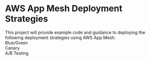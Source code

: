 # AWS App Mesh Deployment Strategies
This project will provide example code and guidance to deploying the following deployment strategies using AWS App Mesh:  
Blue/Green  
Canary  
A/B Testing  
